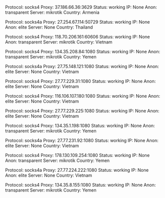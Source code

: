 Protocol: socks4
Proxy: 37.186.66.36:3629
Status: working
IP: None
Anon: transparent
Server: mikrotik
Country: Armenia

Protocol: socks4a
Proxy: 27.254.67.114:50729
Status: working
IP: None
Anon: elite
Server: None
Country: Thailand

Protocol: socks4
Proxy: 118.70.206.161:60606
Status: working
IP: None
Anon: transparent
Server: mikrotik
Country: Vietnam

Protocol: socks4
Proxy: 134.35.208.84:1080
Status: working
IP: None
Anon: transparent
Server: mikrotik
Country: Yemen

Protocol: socks4a
Proxy: 27.75.148.121:1080
Status: working
IP: None
Anon: elite
Server: None
Country: Vietnam

Protocol: socks4
Proxy: 27.77.229.31:1080
Status: working
IP: None
Anon: elite
Server: None
Country: Vietnam

Protocol: socks4
Proxy: 116.106.107.180:1080
Status: working
IP: None
Anon: elite
Server: None
Country: Vietnam

Protocol: socks4
Proxy: 27.77.229.225:1080
Status: working
IP: None
Anon: elite
Server: None
Country: Vietnam

Protocol: socks4
Proxy: 134.35.1.198:1080
Status: working
IP: None
Anon: transparent
Server: mikrotik
Country: Yemen

Protocol: socks4a
Proxy: 27.77.231.92:1080
Status: working
IP: None
Anon: elite
Server: None
Country: Vietnam

Protocol: socks4
Proxy: 178.130.109.254:1080
Status: working
IP: None
Anon: transparent
Server: mikrotik
Country: Yemen

Protocol: socks4a
Proxy: 27.77.224.222:1080
Status: working
IP: None
Anon: elite
Server: None
Country: Vietnam

Protocol: socks4
Proxy: 134.35.8.155:1080
Status: working
IP: None
Anon: transparent
Server: mikrotik
Country: Yemen

